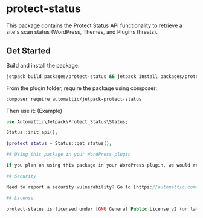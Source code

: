 # protect-status

This package contains the Protect Status API functionality to retrieve a site's scan status (WordPress, Themes, and Plugins threats).

## Get Started
Build and install the package:

```sh
jetpack build packages/protect-status && jetpack install packages/protect-status
```

From the plugin folder, require the package using composer:

```sh
composer require automattic/jetpack-protect-status
```

Then use it: (Example)

```php
use Automattic\Jetpack\Protect_Status\Status;

Status::init_api();

$protect_status = Status::get_status();

## Using this package in your WordPress plugin

If you plan on using this package in your WordPress plugin, we would recommend that you use [Jetpack Autoloader](https://packagist.org/packages/automattic/jetpack-autoloader) as your autoloader. This will allow for maximum interoperability with other plugins that use this package as well.

## Security

Need to report a security vulnerability? Go to [https://automattic.com/security/](https://automattic.com/security/) or directly to our security bug bounty site [https://hackerone.com/automattic](https://hackerone.com/automattic).

## License

protect-status is licensed under [GNU General Public License v2 (or later)](./LICENSE.txt)

